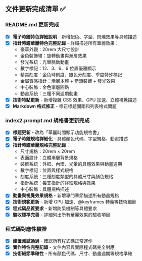 ## 文件更新完成清單 ✅

### README.md 更新完成
- [x] **電子時鐘特色詳細說明** - 新增配色、字型、閃爍效果等具體描述
- [x] **指針時鐘華麗特色完整記錄** - 詳細描述所有華麗效果：
  - 豪華外觀：20rem 大尺寸設計
  - 金色裝飾環：旋轉動畫與漸層效果
  - 發光系統：光暈脈動動畫
  - 數字標記：12、3、6、9 位置優雅顯示
  - 精美刻度：金色時刻度、銀色分刻度、季度特殊標記
  - 金屬質感指針：漸層本體 + 箭頭裝飾 + 發光效果
  - 中心裝飾：金色漸層圓點
  - 動畫系統：三種不同週期動畫
- [x] **技術特點更新** - 新增複雜 CSS 效果、GPU 加速、立體視覺描述
- [x] **Markdown 格式修正** - 修正標題間距和列表格式問題

### index2.prompt.md 規格書更新完成
- [x] **標題更新** - 改為「華麗時間顯示功能規格書」
- [x] **電子時鐘規格詳細化** - 具體顏色代碼、字型規格、動畫描述
- [x] **指針時鐘華麗規格完整記錄**：
  - 尺寸規格：20rem × 20rem
  - 表面設計：立體漸層背景規格
  - 裝飾系統：外框、內環、光暈的具體效果與動畫週期
  - 數字標記：位置與樣式規格
  - 刻度系統：三種刻度類型的具體尺寸與顏色規格
  - 指針系統：每支指針的詳細規格與效果
  - 中心裝飾：具體規格描述
- [x] **動畫與視覺效果規格** - 新增專門章節描述所有動畫規格
- [x] **技術規範更新** - 新增 GPU 加速、@keyframes 轉義等技術細節
- [x] **程式碼品質要求** - 新增防呆機制等具體要求
- [x] **驗收標準完善** - 詳細列出所有華麗效果的驗收項目

### 程式碼對應性驗證
- [x] **建置測試通過** - 確認所有程式碼正常運作
- [x] **實作特性完整記錄** - 文件內容與實際程式碼完全對應
- [x] **技術細節準確性** - 所有顏色代碼、尺寸、動畫週期等規格準確
